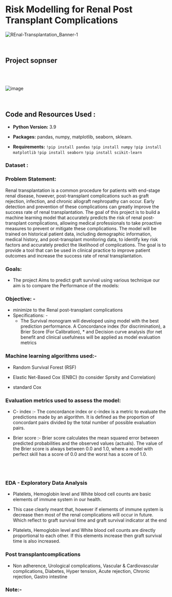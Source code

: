 # Risk Modelling for Renal Post Transplant Complications
![REnal-Transplantation_Banner-1](https://user-images.githubusercontent.com/108168115/214647915-4f90e138-6cea-4945-b19e-99dea55e74b1.png)

<br>


## Project sopnser
<br>

<br>

![image](https://user-images.githubusercontent.com/108168115/215900285-f5dbc3ce-b2eb-4f7d-b766-647748a0ecab.png)

<br>


## Code and Resources Used :

* __Python Version:__ 3.9

* __Packages:__ pandas, numpy, matplotlib, seaborn, sklearn.

* __Requirements:__  `!pip install pandas`
`!pip install numpy` `!pip install matplotlib` `!pip install seaborn` `!pip install scikit-learn`


### Dataset :


### Problem Statement:

Renal transplantation is a common procedure for patients with end-stage renal disease, however, post-transplant complications such as graft rejection, infection, and chronic allograft nephropathy can occur. Early detection and prevention of these complications can greatly improve the success rate of renal transplantation. The goal of this project is to build a machine learning model that accurately predicts the risk of renal post-transplant complications, allowing medical professionals to take proactive measures to prevent or mitigate these complications. The model will be trained on historical patient data, including demographic information, medical history, and post-transplant monitoring data, to identify key risk factors and accurately predict the likelihood of complications. The goal is to provide a tool that can be used in clinical practice to improve patient outcomes and increase the success rate of renal transplantation.

### Goals: 
* The project Aims to predict graft survival using various technique our aim is to compare the Performance of the models:

 
### Objective: -
* minimize to the Renal post-transplant complications
* Specifications: -
   * The Survival monogram will developed using model with the best prediction performance. A Concordance index (for discrimination), a Brier Score (For Calibration),    * and Decision curve analysis (for net benefit and clinical usefulness will be applied as model evaluation metrics
   
### Machine learning algorithms used:-

* Random Survival Forest (RSF) 

* Elastic Net-Based Cox (ENBC) (to consider Sprsity and Correlation)

* standard Cox

### Evaluation metrics used to assess the model:
 * C- index :- The concordance index or c-index is a metric to evaluate the predictions made by an algorithm. It is defined as the proportion of concordant pairs divided by the total number of possible evaluation pairs.
 
 * Brier score :-  Brier score calculates the mean squared error between predicted probabilities and the observed values (actuals). The value of the Brier score is always between 0.0 and 1.0, where a model with perfect skill has a score of 0.0 and the worst has a score of 1.0.
   
<br>
<br>
<div class="text-center">
  <img src="https://user-images.githubusercontent.com/108168115/215897245-6b9aab03-be09-4dc6-a185-c86d5584ff68.png" class="img-fluid" alt="" />
</div>


### EDA - Exploratory Data Analysis

* Platelets, Hemoglobin level and White blood cell counts are basic elements of immune system in our health.

* This case clearly meant that, however if elements of immune system is decrease then most of the renal complications will occur in future. Which reflect to graft survival time and graft survival indicator at the end

* Platelets, Hemoglobin level and White blood cell counts are directly proportional to each other. If this elements increase then graft survival time is also increased.

### Post transplantcomplications 

* Non adherence, Urological complications, Vascular & Cardiovascular complications, Diabetes, Hyper tension, Acute rejection, Chronic rejection, Gastro intestine




### Note:- 
